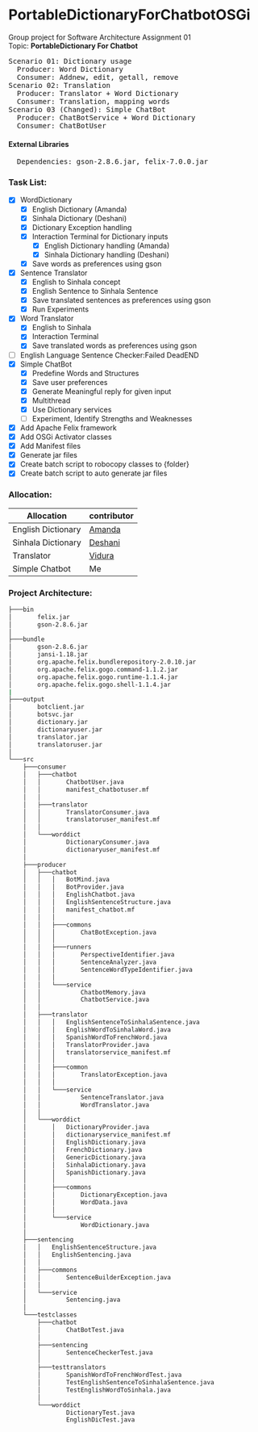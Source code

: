 # PortableDictionaryForChatbotOSGi
Group project for Software Architecture Assignment 01   
Topic: **PortableDictionary For Chatbot**
<pre>
Scenario 01: Dictionary usage  
  Producer: Word Dictionary  
  Consumer: Addnew, edit, getall, remove  
Scenario 02: Translation  
  Producer: Translator + Word Dictionary  
  Consumer: Translation, mapping words  
Scenario 03 (Changed): Simple ChatBot  
  Producer: ChatBotService + Word Dictionary  
  Consumer: ChatBotUser  
</pre>
#### External Libraries 
<pre>
  Dependencies: gson-2.8.6.jar, felix-7.0.0.jar
</pre>
### Task List:
- [x] WordDictionary
   - [x] English Dictionary (Amanda)
   - [x] Sinhala Dictionary (Deshani)
   - [x] Dictionary Exception handling
   - [x] Interaction Terminal for Dictionary inputs
      - [x] English Dictionary handling (Amanda)
      - [x] Sinhala Dictionary handling (Deshani)
   - [x] Save words as preferences using gson
- [x] Sentence Translator
   - [x] English to Sinhala concept
   - [x] English Sentence to Sinhala Sentence
   - [x] Save translated sentences as preferences using gson
   - [x] Run Experiments 
- [x] Word Translator
   - [x] English to Sinhala
   - [x] Interaction Terminal
   - [x] Save translated words as preferences using gson
- [ ] English Language Sentence Checker:Failed DeadEND
- [x] Simple ChatBot
   - [x] Predefine Words and Structures   
   - [x] Save user preferences  
   - [x] Generate Meaningful reply for given input  
   - [x] Multithread  
   - [x] Use Dictionary services  
   - [ ] Experiment, Identify Strengths and Weaknesses 
- [x] Add Apache Felix framework
- [x] Add OSGi Activator classes
- [x] Add Manifest files
- [x] Generate jar files
- [x] Create batch script to robocopy classes to {folder}
- [x] Create batch script to auto generate jar files
### Allocation:  
|Allocation|contributor|
|-|-|
|English Dictionary|[Amanda](https://github.com/amandaaaim)|
|Sinhala Dictionary|[Deshani](https://github.com/DeshaniMAWD)|
|Translator|[Vidura](https://github.com/vidurasathsara99)|
|Simple Chatbot|Me|

### Project Architecture:  
```bash
├───bin
│       felix.jar
│       gson-2.8.6.jar
│
├───bundle
│       gson-2.8.6.jar
│       jansi-1.18.jar
│       org.apache.felix.bundlerepository-2.0.10.jar
│       org.apache.felix.gogo.command-1.1.2.jar
│       org.apache.felix.gogo.runtime-1.1.4.jar
│       org.apache.felix.gogo.shell-1.1.4.jar
|
├───output
│       botclient.jar
│       botsvc.jar
│       dictionary.jar
│       dictionaryuser.jar
│       translator.jar
│       translatoruser.jar
│   
└───src
    ├───consumer
    │   ├───chatbot
    │   │       ChatbotUser.java
    │   │       manifest_chatbotuser.mf
    │   │
    │   ├───translator
    │   │       TranslatorConsumer.java
    │   │       translatoruser_manifest.mf
    │   │
    │   └───worddict
    │           DictionaryConsumer.java
    │           dictionaryuser_manifest.mf
    │
    ├───producer
    │   ├───chatbot
    │   │   │   BotMind.java
    │   │   │   BotProvider.java
    │   │   │   EnglishChatbot.java
    │   │   │   EnglishSentenceStructure.java
    │   │   │   manifest_chatbot.mf
    │   │   │
    │   │   ├───commons
    │   │   │       ChatBotException.java
    │   │   │
    │   │   ├───runners
    │   │   │       PerspectiveIdentifier.java
    │   │   │       SentenceAnalyzer.java
    │   │   │       SentenceWordTypeIdentifier.java
    │   │   │
    │   │   └───service
    │   │           ChatbotMemory.java
    │   │           ChatbotService.java
    │   │
    │   ├───translator
    │   │   │   EnglishSentenceToSinhalaSentence.java
    │   │   │   EnglishWordToSinhalaWord.java
    │   │   │   SpanishWordToFrenchWord.java
    │   │   │   TranslatorProvider.java
    │   │   │   translatorservice_manifest.mf
    │   │   │
    │   │   ├───common
    │   │   │       TranslatorException.java
    │   │   │
    │   │   └───service
    │   │           SentenceTranslator.java
    │   │           WordTranslator.java
    │   │
    │   └───worddict
    │       │   DictionaryProvider.java
    │       │   dictionaryservice_manifest.mf
    │       │   EnglishDictionary.java
    │       │   FrenchDictionary.java
    │       │   GenericDictionary.java
    │       │   SinhalaDictionary.java
    │       │   SpanishDictionary.java
    │       │
    │       ├───commons
    │       │       DictionaryException.java
    │       │       WordData.java
    │       │
    │       └───service
    │               WordDictionary.java
    │
    ├───sentencing
    │   │   EnglishSentenceStructure.java
    │   │   EnglishSentencing.java
    │   │
    │   ├───commons
    │   │       SentenceBuilderException.java
    │   │
    │   └───service
    │           Sentencing.java
    │
    └───testclasses
        ├───chatbot
        │       ChatBotTest.java
        │
        ├───sentencing
        │       SentenceCheckerTest.java
        │
        ├───testtranslators
        │       SpanishWordToFrenchWordTest.java
        │       TestEnglishSentenceToSinhalaSentence.java
        │       TestEnglishWordToSinhala.java
        │
        └───worddict
                DictionaryTest.java
                EnglishDicTest.java
```
